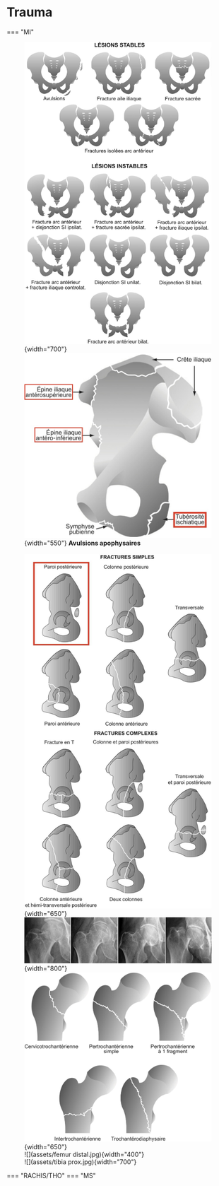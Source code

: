 # Trauma

=== "MI"
    <figure markdown="span">
        ![](assets/bassin.jpg){width="700"}  
        ![](assets/avulsions.jpg){width="550"}
        **Avulsions apophysaires**  
        </br>
        ![](assets/acetabulum.jpg){width="650"}  
        ![](assets/Garden.jpg){width="800"}  
        ![](assets/pertroch.jpg){width="650"}  
        ![](assets/femur distal.jpg){width="400"}  
        ![](assets/tibia prox.jpg){width="700"}   
    </figure>
=== "RACHIS/THO"
=== "MS"
